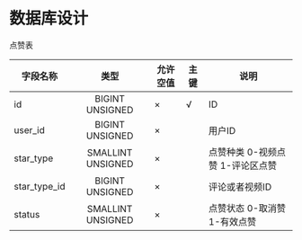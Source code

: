 # 数据库设计

点赞表

| 字段名称     |       类型        | 允许空值 | 主键 | 说明                             |
| ------------ | :---------------: | -------- | ---- | -------------------------------- |
| id           |  BIGINT UNSIGNED  | ×        | √    | ID                               |
| user_id      |  BIGINT UNSIGNED  | ×        |      | 用户ID                           |
| star_type    | SMALLINT UNSIGNED | ×        |      | 点赞种类 0-视频点赞 1-评论区点赞 |
| star_type_id |  BIGINT UNSIGNED  | ×        |      | 评论或者视频ID                   |
| status       | SMALLINT UNSIGNED | ×        |      | 点赞状态 0-取消赞 1-有效点赞     |
